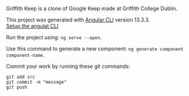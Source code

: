 Griffith Keep is a clone of Google Keep made at Griffith College Dublin.

This project was generated with [Angular CLI](https://github.com/angular/angular-cli) version 13.3.3.  
[Setup the angulat CLI](https://angular.io/guide/setup-local)  

Run the project using: `ng serve --open`.

Use this command to generate a new component: `ng generate component component-name`.

Commit your work by running these git commands:
```
git add src
git commit -m "message"
git push
```

